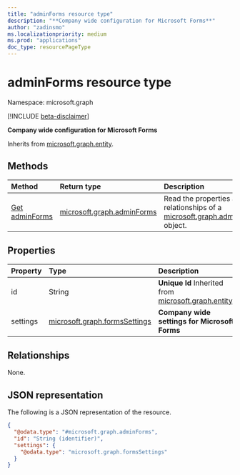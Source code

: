 ```yaml
---
title: "adminForms resource type"
description: "**Company wide configuration for Microsoft Forms**"
author: "zadinsmo"
ms.localizationpriority: medium
ms.prod: "applications"
doc_type: resourcePageType
---
```


# adminForms resource type

Namespace: microsoft.graph

[!INCLUDE [beta-disclaimer](../../includes/beta-disclaimer.md)]

**Company wide configuration for Microsoft Forms**


Inherits from [microsoft.graph.entity](../resources/entity.md).

## Methods
|Method|Return type|Description|
|:---|:---|:---|
|[Get adminForms](../api/adminforms-get.md)|[microsoft.graph.adminForms](../resources/adminforms.md)|Read the properties and relationships of a [microsoft.graph.adminForms](../resources/adminforms.md) object.|

## Properties
|Property|Type|Description|
|:---|:---|:---|
|id|String|**Unique Id** Inherited from [microsoft.graph.entity](../resources/entity.md).|
|settings|[microsoft.graph.formsSettings](../resources/formssettings.md)|**Company wide settings for Microsoft Forms**|

## Relationships
None.

## JSON representation
The following is a JSON representation of the resource.
<!-- {
  "blockType": "resource",
  "keyProperty": "id",
  "@odata.type": "microsoft.graph.adminForms",
  "baseType": "microsoft.graph.entity",
  "openType": false
}
-->
``` json
{
  "@odata.type": "#microsoft.graph.adminForms",
  "id": "String (identifier)",
  "settings": {
    "@odata.type": "microsoft.graph.formsSettings"
  }
}
```

